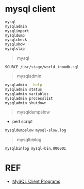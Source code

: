 # mysql client

```bash
mysql
mysqladmin
mysqlimport
mysqldump
mysqlcheck
mysqlshow
mysqlslap
```
> mysql

```mysql
SOURCE /usr/stage/world_innodb.sql
```

> mysqladmin

```bash
mysqladmin --help
mysqladmin status
mysqladmin variables
mysqladmin processlist
mysqladmin shutdown

```

> mysqldumpslow
- perl script
```bash
mysqldumpslow mysql-slow.log
```

> mysqlbinlog
```bash
mysqlbinlog mysql-bin.000001
```

# REF

- [MySQL Client Programs](https://dev.mysql.com/doc/refman/5.6/en/programs-client.html)